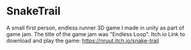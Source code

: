 # SnakeTrail
A small first person, endless runner 3D game I made in unity as part of game jam. The title of the game jam was "Endless Loop". Itch.io Link to download and play the game: https://nruut.itch.io/snake-trail
